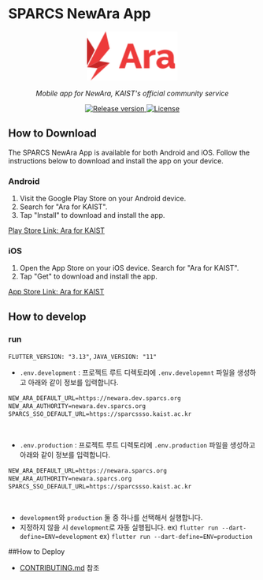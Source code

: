 # SPARCS NewAra App

<p align=center>
  <a href="https://newara.sparcs.org">
    <img
      src="https://raw.githubusercontent.com/sparcs-kaist/new-ara-app/dev/assets/images/logo.svg"
      alt="Ara Logo"
      height="100"
    >
  </a>
</p>
<p align=center>
  <em>Mobile app for NewAra, KAIST's official community service</em>
</p>
<p align="center">
  <a href="#">
    <img
      src="https://img.shields.io/github/v/release/sparcs-kaist/new-ara-app?display_name=tag"
      alt="Release version"
    />
  </a>
  </a>
  <a href="#">
    <img
      src="https://img.shields.io/github/license/sparcs-kaist/new-ara-app"
      alt="License"
    />
  </a>
</p>

## How to Download
The SPARCS NewAra App is available for both Android and iOS. Follow the instructions below to download and install the app on your device.

### Android
1. Visit the Google Play Store on your Android device.
2. Search for "Ara for KAIST".
3. Tap "Install" to download and install the app.

[Play Store Link: Ara for KAIST](https://play.google.com/store/apps/details?id=org.sparcs.newara)

### iOS
1. Open the App Store on your iOS device.
Search for "Ara for KAIST".
2. Tap "Get" to download and install the app.

[App Store Link: Ara for KAIST](https://apps.apple.com/kr/app/ara-for-kaist/id6457209147)

## How to develop
### run

`FLUTTER_VERSION: "3.13"`, `JAVA_VERSION: "11"`


- `.env.development` : 프로젝트 루트 디렉토리에 `.env.developemnt` 파일을 생성하고 아래와 같이 정보를 입력합니다.
```env
NEW_ARA_DEFAULT_URL=https://newara.dev.sparcs.org
NEW_ARA_AUTHORITY=newara.dev.sparcs.org
SPARCS_SSO_DEFAULT_URL=https://sparcssso.kaist.ac.kr
```
<br>

- `.env.production` : 프로젝트 루트 디렉토리에 `.env.production` 파일을 생성하고 아래와 같이 정보를 입력합니다.
```env
NEW_ARA_DEFAULT_URL=https://newara.sparcs.org
NEW_ARA_AUTHORITY=newara.sparcs.org
SPARCS_SSO_DEFAULT_URL=https://sparcssso.kaist.ac.kr
```

<br>

- `development`와 `production` 둘 중 하나를 선택해서 실행합니다.
- 지정하지 않을 시 `development`로 자동 실행됩니다.
ex) `flutter run --dart-define=ENV=development`
ex) `flutter run --dart-define=ENV=production`

##How to Deploy
- [CONTRIBUTING.md](https://github.com/sparcs-kaist/new-ara-app/blob/dev/CONTRIBUTING.md) 참조